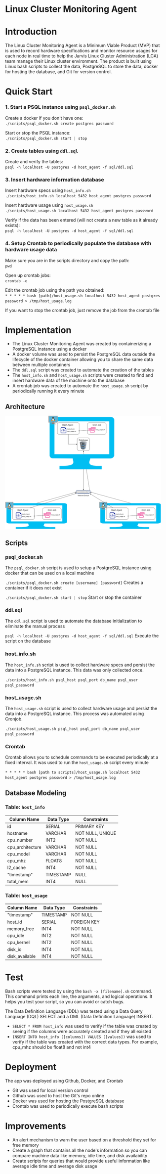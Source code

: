 # Linux Cluster Monitoring Agent

# Introduction
The Linux Cluster Monitoring Agent is a Minimum Viable Product (MVP) that
is used to record hardware specifications and monitor resource usages 
for each node in real time to help the Jarvis Linux Cluster Administration
(LCA) team manage their Linux cluster environment. The product is built 
using Linux bash scripts to collect the data, PostgreSQL to store the data, 
docker for hosting the database, and Git for version control.

# Quick Start
### 1. Start a PSQL instance using `psql_docker.sh`
Create a docker if you don't have one: \
`./scripts/psql_docker.sh create postgres password`

Start or stop the PSQL instance: \
`./scripts/psql_docker.sh start | stop`

### 2. Create tables using `ddl.sql`
Create and verify the tables: \
`psql -h localhost -U postgres -d host_agent -f sql/ddl.sql`

### 3. Insert hardware information  database
Insert hardware specs using `host_info.sh` \
`./scripts/host_info.sh localhost 5432 host_agent postgres password`

Insert hardware usage using `host_usage.sh` \
`./scripts/host_usage.sh localhost 5432 host_agent postgres password`

Verify if the data has been entered (will not create a new table as it
already exists): \
`psql -h localhost -U postgres -d host_agent -f sql/ddl.sql`

### 4. Setup Crontab to periodically populate the database with hardware usage data
Make sure you are in the scripts directory and copy the path: \
`pwd`

Open up crontab jobs: \
`crontab -e`

Edit the crontab job using the path you obtained: \
`* * * * * bash [path]/host_usage.sh localhost 5432 host_agent postgres password > /tmp/host_usage.log`

If you want to stop the crontab job, just remove the job from the 
crontab file

# Implementation
- The Linux Cluster Monitoring Agent was created by containerizing a 
PostgreSQL instance using a docker
- A docker volume was used to persist the PostgreSQL data outside
the lifecycle of the docker container allowing you to share the same
data between multiple containers
- The `ddl.sql` script was created to automate the creation of the tables
- The `host_info.sh` and `host_usage.sh` scripts were created to find and
insert hardware data of the machine onto the database
- A crontab job was created to automate the `host_usage.sh` script by
periodically running it every minute

## Architecture
![Linux Cluster Monitoring Diagram](./assets//Linux_Cluster_Monitoring.png)

## Scripts
### psql_docker.sh
The `psql_docker.sh` script is used to setup a PostgreSQL instance using docker that can be used on a 
local machine

`./scripts/psql_docker.sh create [username] [password]` Creates a container if it 
does not exist

`./scripts/psql_docker.sh start | stop` Start or stop the container

### ddl.sql
The `ddl.sql` script is used to automate the database initialization 
to eliminate the manual process

`psql -h localhost -U postgres -d host_agent -f sql/ddl.sql` Execute 
the script on the database

### host_info.sh
The `host_info.sh` script is used to collect hardware specs and 
persist the data into a PostgreSQL instance. This data was only collected
once.

`./scripts/host_info.sh psql_host psql_port db_name psql_user psql_password`

### host_usage.sh
The `host_usage.sh` script is used to collect hardware usage and 
persist the data into a PostgreSQL instance. This process was automated 
using Cronjob.

`./scripts/host_usage.sh psql_host psql_port db_name psql_user psql_password`

### Crontab
Crontab allows you to schedule commands to be executed periodically at 
a fixed interval. It was used to run the `host_usage.sh` script every 
minute

`* * * * * bash [path to scripts]/host_usage.sh localhost 5432 host_agent postgres password > /tmp/host_usage.log`

## Database Modeling
### Table: `host_info`
| Column Name      | Data Type | Constraints      |
|------------------|-----------|------------------|
| id               | SERIAL    | PRIMARY KEY      |
| hostname         | VARCHAR   | NOT NULL, UNIQUE |
| cpu_number       | INT2      | NOT NULL         |
| cpu_architecture | VARCHAR   | NOT NULL         |
| cpu_model        | VARCHAR   | NOT NULL         |
| cpu_mhz          | FLOAT8    | NOT NULL         |
| l2_cache         | INT4      | NOT NULL         |
| "timestamp"      | TIMESTAMP | NULL             |
| total_mem        | INT4      | NULL             |

### Table: `host_usage`
| Column Name      | Data Type | Constraints |
|------------------|-----------|-------------|
| "timestamp"      | TIMESTAMP | NOT NULL    |
| host_id          | SERIAL    | FOREIGN KEY |
| memory_free      | INT4      | NOT NULL    |
| cpu_idle         | INT2      | NOT NULL    |
| cpu_kernel       | INT2      | NOT NULL    |
| disk_io          | INT4      | NOT NULL    |
| disk_available   | INT4      | NOT NULL    |

# Test
Bash scripts were tested by using the `bash -x [filename].sh` command. This
command prints each line, the arguments, and logical operations. It helps
you test your script, so you can avoid or catch bugs.

The Data Definition Language (DDL) was tested using a Data Query 
Language (DQL) SELECT and a DML (Data Definition Language) INSERT. 
- `SELECT * FROM host_info` was used to verify if the table was created by
seeing if the columns were accurately created and if they all existed
- `INSERT INTO host_info ([columns]) VALUES ([values])` was used to verify
if the table was created with the correct data types. For example, cpu_mhz
should be float8 and not int4

# Deployment
The app was deployed using Github, Docker, and Crontab
- Git was used for local version control
- Github was used to host the Git's repo online 
- Docker was used for hosting the PostgreSQL database
- Crontab was used to periodically execute bash scripts

# Improvements
- An alert mechanism to warn the user based on a threshold they set for 
free memory
- Create a graph that contains all the node's information so you can 
compare machine data like memory, idle time, and disk availability
- Create scripts for queries that would provide useful information like
average idle time and average disk usage
